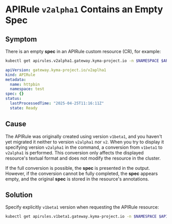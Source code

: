# APIRule `v2alpha1` Contains an Empty Spec

## Symptom
There is an empty **spec** in an APIRule custom resource (CR), for example:

  ```bash
kubectl get apirules.v2alpha1.gateway.kyma-project.io -n $NAMESPACE $APIRULE_NAME -oyaml
  ```
  ```yaml
  apiVersion: gateway.kyma-project.io/v2aplha1
  kind: APIRule
  metadata:
    name: httpbin
    namespace: test
  spec: {}
  status:
    lastProcessedTime: "2025-04-25T11:16:11Z"
    state: Ready
  ```

## Cause

The APIRule was originally created using version `v1beta1`, and you haven't yet migrated it neither to version `v2alpha1` nor `v2`. When you try to display it specifying version `v2alpha1` in the command, a conversion from `v1beta1` to `v2alpha1` is performed. This conversion only affects the displayed resource's textual format and does not modify the resource in the cluster. 

If the full conversion is possible, the **spec** is presented in the output. 
However, if the conversion cannot be fully completed, the **spec** appears empty, and the original **spec** is stored in the resource's annotations.

## Solution

Specify explicitly `v1beta1` version when requesting the APIRule resource:
  ```bash
  kubectl get apirules.v1beta1.gateway.kyma-project.io -n $NAMESPACE $APIRULE_NAME -oyaml
  ```
